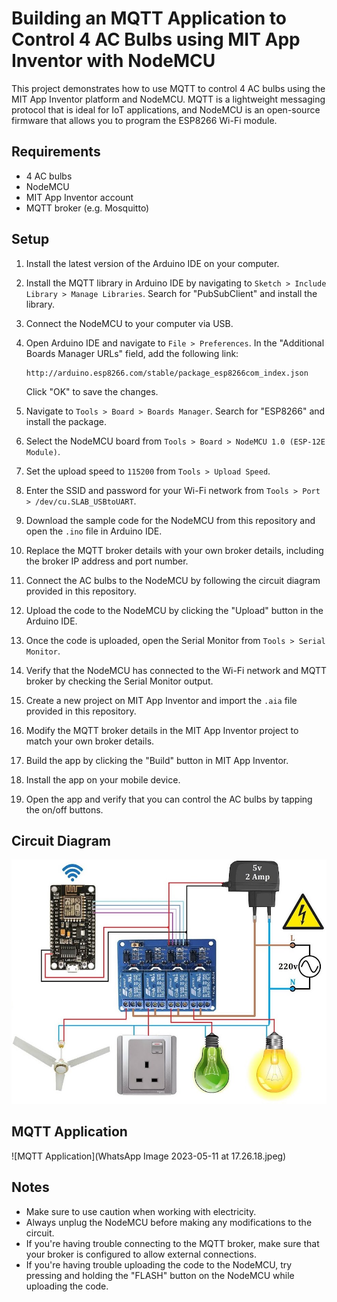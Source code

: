 
# Building an MQTT Application to Control 4 AC Bulbs using MIT App Inventor with NodeMCU

This project demonstrates how to use MQTT to control 4 AC bulbs using the MIT App Inventor platform and NodeMCU. MQTT is a lightweight messaging protocol that is ideal for IoT applications, and NodeMCU is an open-source firmware that allows you to program the ESP8266 Wi-Fi module.

## Requirements

- 4 AC bulbs
- NodeMCU
- MIT App Inventor account
- MQTT broker (e.g. Mosquitto)

## Setup

1. Install the latest version of the Arduino IDE on your computer.

2. Install the MQTT library in Arduino IDE by navigating to `Sketch > Include Library > Manage Libraries`. Search for "PubSubClient" and install the library.

3. Connect the NodeMCU to your computer via USB.

4. Open Arduino IDE and navigate to `File > Preferences`. In the "Additional Boards Manager URLs" field, add the following link:
   ```
   http://arduino.esp8266.com/stable/package_esp8266com_index.json
   ```
   Click "OK" to save the changes.

5. Navigate to `Tools > Board > Boards Manager`. Search for "ESP8266" and install the package.

6. Select the NodeMCU board from `Tools > Board > NodeMCU 1.0 (ESP-12E Module)`.

7. Set the upload speed to `115200` from `Tools > Upload Speed`.

8. Enter the SSID and password for your Wi-Fi network from `Tools > Port > /dev/cu.SLAB_USBtoUART`.

9. Download the sample code for the NodeMCU from this repository and open the `.ino` file in Arduino IDE.

10. Replace the MQTT broker details with your own broker details, including the broker IP address and port number.

11. Connect the AC bulbs to the NodeMCU by following the circuit diagram provided in this repository.

12. Upload the code to the NodeMCU by clicking the "Upload" button in the Arduino IDE.

13. Once the code is uploaded, open the Serial Monitor from `Tools > Serial Monitor`.

14. Verify that the NodeMCU has connected to the Wi-Fi network and MQTT broker by checking the Serial Monitor output.

15. Create a new project on MIT App Inventor and import the `.aia` file provided in this repository.

16. Modify the MQTT broker details in the MIT App Inventor project to match your own broker details.

17. Build the app by clicking the "Build" button in MIT App Inventor.

18. Install the app on your mobile device.

19. Open the app and verify that you can control the AC bulbs by tapping the on/off buttons.

## Circuit Diagram

![Circuit Diagram](circuit_diagram.jpg)

## MQTT Application
![MQTT Application](WhatsApp Image 2023-05-11 at 17.26.18.jpeg)

## Notes

- Make sure to use caution when working with electricity.
- Always unplug the NodeMCU before making any modifications to the circuit.
- If you're having trouble connecting to the MQTT broker, make sure that your broker is configured to allow external connections.
- If you're having trouble uploading the code to the NodeMCU, try pressing and holding the "FLASH" button on the NodeMCU while uploading the code.
